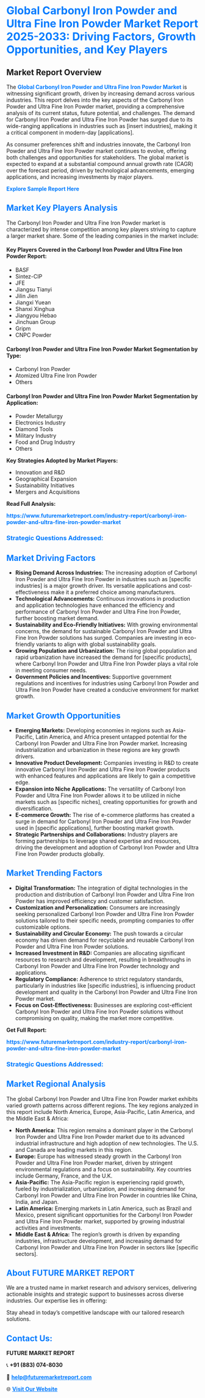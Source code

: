 <h1 style="color: #007BFF;">Global Carbonyl Iron Powder and Ultra Fine Iron Powder Market Report 2025-2033: Driving Factors, Growth Opportunities, and Key Players</h1>

<section id="overview">
<h2>Market Report Overview</h2>
<p>The <a href="https://www.futuremarketreport.com/industry-report/carbonyl-iron-powder-and-ultra-fine-iron-powder-market" style="color: #007BFF; text-decoration: none;"><strong>Global Carbonyl Iron Powder and Ultra Fine Iron Powder Market</strong></a> is witnessing significant growth, driven by increasing demand across various industries. This report delves into the key aspects of the Carbonyl Iron Powder and Ultra Fine Iron Powder market, providing a comprehensive analysis of its current status, future potential, and challenges. The demand for Carbonyl Iron Powder and Ultra Fine Iron Powder has surged due to its wide-ranging applications in industries such as [insert industries], making it a critical component in modern-day [applications].</p>
<p>As consumer preferences shift and industries innovate, the Carbonyl Iron Powder and Ultra Fine Iron Powder market continues to evolve, offering both challenges and opportunities for stakeholders. The global market is expected to expand at a substantial compound annual growth rate (CAGR) over the forecast period, driven by technological advancements, emerging applications, and increasing investments by major players.</p>
</section>

<section id="overview">
<p><a href="https://www.futuremarketreport.com/request-sample/reportId=109917" style="color: #007BFF; text-decoration: none;"><strong>Explore Sample Report Here</strong></a></p>
</section>

<section id="key-players">
<h2 style="color: #007BFF;">Market Key Players Analysis</h2>
<p>The Carbonyl Iron Powder and Ultra Fine Iron Powder market is characterized by intense competition among key players striving to capture a larger market share. Some of the leading companies in the market include:</p>
<h4>Key Players Covered in the Carbonyl Iron Powder and Ultra Fine Iron Powder Report:</h4>
<ul><li>BASF</li><li>Sintez-CIP</li><li>JFE</li><li>Jiangsu Tianyi</li><li>Jilin Jien</li><li>Jiangxi Yuean</li><li>Shanxi Xinghua</li><li>Jiangyou Hebao</li><li>Jinchuan Group</li><li>Gripm</li><li>CNPC Powder</li></ul>
<h4>Carbonyl Iron Powder and Ultra Fine Iron Powder Market Segmentation by Type:</h4>
<ul><li>Carbonyl Iron Powder</li><li>Atomized Ultra Fine Iron Powder</li><li>Others</li></ul>

<h4>Carbonyl Iron Powder and Ultra Fine Iron Powder Market Segmentation by Application:</h4>
<ul><li>Powder Metallurgy</li><li>Electronics Industry</li><li>Diamond Tools</li><li>Military Industry</li><li>Food and Drug Industry</li><li>Others</li></ul>
<p><strong>Key Strategies Adopted by Market Players:</strong></p>
<ul>
<li>Innovation and R&D</li>
<li>Geographical Expansion</li>
<li>Sustainability Initiatives</li>
<li>Mergers and Acquisitions</li>
</ul>
</section>

<section>
<p><strong>Read Full Analysis: </strong></p><a href="https://www.futuremarketreport.com/industry-report/carbonyl-iron-powder-and-ultra-fine-iron-powder-market" style="color: #007BFF; text-decoration: none;"><strong>https://www.futuremarketreport.com/industry-report/carbonyl-iron-powder-and-ultra-fine-iron-powder-market</strong></a>
<h3 style="color: #007BFF;">Strategic Questions Addressed:</h3>
</section>

<section id="driving-factors">
<h2 style="color: #007BFF;">Market Driving Factors</h2>
<ul>
<li><strong>Rising Demand Across Industries:</strong> The increasing adoption of Carbonyl Iron Powder and Ultra Fine Iron Powder in industries such as [specific industries] is a major growth driver. Its versatile applications and cost-effectiveness make it a preferred choice among manufacturers.</li>
<li><strong>Technological Advancements:</strong> Continuous innovations in production and application technologies have enhanced the efficiency and performance of Carbonyl Iron Powder and Ultra Fine Iron Powder, further boosting market demand.</li>
<li><strong>Sustainability and Eco-Friendly Initiatives:</strong> With growing environmental concerns, the demand for sustainable Carbonyl Iron Powder and Ultra Fine Iron Powder solutions has surged. Companies are investing in eco-friendly variants to align with global sustainability goals.</li>
<li><strong>Growing Population and Urbanization:</strong> The rising global population and rapid urbanization have increased the demand for [specific products], where Carbonyl Iron Powder and Ultra Fine Iron Powder plays a vital role in meeting consumer needs.</li>
<li><strong>Government Policies and Incentives:</strong> Supportive government regulations and incentives for industries using Carbonyl Iron Powder and Ultra Fine Iron Powder have created a conducive environment for market growth.</li>
</ul>
</section>

<section id="growth-opportunities">
<h2 style="color: #007BFF;">Market Growth Opportunities</h2>
<ul>
<li><strong>Emerging Markets:</strong> Developing economies in regions such as Asia-Pacific, Latin America, and Africa present untapped potential for the Carbonyl Iron Powder and Ultra Fine Iron Powder market. Increasing industrialization and urbanization in these regions are key growth drivers.</li>
<li><strong>Innovative Product Development:</strong> Companies investing in R&D to create innovative Carbonyl Iron Powder and Ultra Fine Iron Powder products with enhanced features and applications are likely to gain a competitive edge.</li>
<li><strong>Expansion into Niche Applications:</strong> The versatility of Carbonyl Iron Powder and Ultra Fine Iron Powder allows it to be utilized in niche markets such as [specific niches], creating opportunities for growth and diversification.</li>
<li><strong>E-commerce Growth:</strong> The rise of e-commerce platforms has created a surge in demand for Carbonyl Iron Powder and Ultra Fine Iron Powder used in [specific applications], further boosting market growth.</li>
<li><strong>Strategic Partnerships and Collaborations:</strong> Industry players are forming partnerships to leverage shared expertise and resources, driving the development and adoption of Carbonyl Iron Powder and Ultra Fine Iron Powder products globally.</li>
</ul>
</section>

<section id="trending-factors">
<h2 style="color: #007BFF;">Market Trending Factors</h2>
<ul>
<li><strong>Digital Transformation:</strong> The integration of digital technologies in the production and distribution of Carbonyl Iron Powder and Ultra Fine Iron Powder has improved efficiency and customer satisfaction.</li>
<li><strong>Customization and Personalization:</strong> Consumers are increasingly seeking personalized Carbonyl Iron Powder and Ultra Fine Iron Powder solutions tailored to their specific needs, prompting companies to offer customizable options.</li>
<li><strong>Sustainability and Circular Economy:</strong> The push towards a circular economy has driven demand for recyclable and reusable Carbonyl Iron Powder and Ultra Fine Iron Powder solutions.</li>
<li><strong>Increased Investment in R&D:</strong> Companies are allocating significant resources to research and development, resulting in breakthroughs in Carbonyl Iron Powder and Ultra Fine Iron Powder technology and applications.</li>
<li><strong>Regulatory Compliance:</strong> Adherence to strict regulatory standards, particularly in industries like [specific industries], is influencing product development and quality in the Carbonyl Iron Powder and Ultra Fine Iron Powder market.</li>
<li><strong>Focus on Cost-Effectiveness:</strong> Businesses are exploring cost-efficient Carbonyl Iron Powder and Ultra Fine Iron Powder solutions without compromising on quality, making the market more competitive.</li>
</ul>
</section>

<section>
<p><strong>Get Full Report: </strong></p><a href="https://www.futuremarketreport.com/industry-report/carbonyl-iron-powder-and-ultra-fine-iron-powder-market" style="color: #007BFF; text-decoration: none;"><strong>https://www.futuremarketreport.com/industry-report/carbonyl-iron-powder-and-ultra-fine-iron-powder-market</strong></a>
<h3 style="color: #007BFF;">Strategic Questions Addressed:</h3>
</section>


<section id="regional-analysis">
<h2 style="color: #007BFF;">Market Regional Analysis</h2>
<p>The global Carbonyl Iron Powder and Ultra Fine Iron Powder market exhibits varied growth patterns across different regions. The key regions analyzed in this report include North America, Europe, Asia-Pacific, Latin America, and the Middle East & Africa:</p>
<ul>
<li><strong>North America:</strong> This region remains a dominant player in the Carbonyl Iron Powder and Ultra Fine Iron Powder market due to its advanced industrial infrastructure and high adoption of new technologies. The U.S. and Canada are leading markets in this region.</li>
<li><strong>Europe:</strong> Europe has witnessed steady growth in the Carbonyl Iron Powder and Ultra Fine Iron Powder market, driven by stringent environmental regulations and a focus on sustainability. Key countries include Germany, France, and the U.K.</li>
<li><strong>Asia-Pacific:</strong> The Asia-Pacific region is experiencing rapid growth, fueled by industrialization, urbanization, and increasing demand for Carbonyl Iron Powder and Ultra Fine Iron Powder in countries like China, India, and Japan.</li>
<li><strong>Latin America:</strong> Emerging markets in Latin America, such as Brazil and Mexico, present significant opportunities for the Carbonyl Iron Powder and Ultra Fine Iron Powder market, supported by growing industrial activities and investments.</li>
<li><strong>Middle East & Africa:</strong> The region’s growth is driven by expanding industries, infrastructure development, and increasing demand for Carbonyl Iron Powder and Ultra Fine Iron Powder in sectors like [specific sectors].</li>
</ul>
</section>

<footer>
<h2 style="color: #007BFF;">About FUTURE MARKET REPORT</h2>
<p>We are a trusted name in market research and advisory services, delivering actionable insights and strategic support to businesses across diverse industries. Our expertise lies in offering:</p>

<p>Stay ahead in today’s competitive landscape with our tailored research solutions.</p>

<h2 style="color: #007BFF;">Contact Us:</h2>
<p><strong>FUTURE MARKET REPORT</strong></p>
<p>📞 <strong>+91 (883) 074-8030</strong></p>
<p>📧 <strong><a href="mailto:help@futuremarketreport.com" style="color: #007BFF;">help@futuremarketreport.com</a></strong></p>
<p>🌐 <strong><a href="https://www.futuremarketreport.com/" style="color: #007BFF;">Visit Our Website</a></strong></p>
</footer>